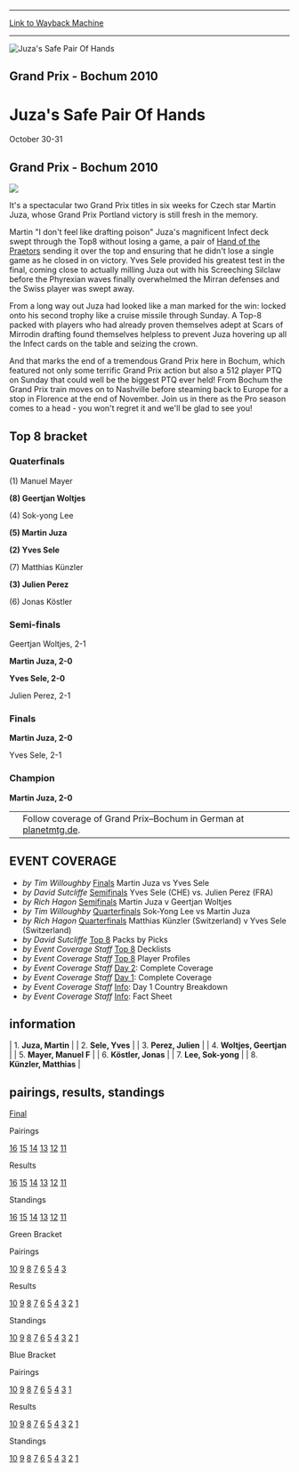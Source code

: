 
---
[Link to Wayback Machine](https://web.archive.org/web/20151205235631/http://magic.wizards.com/en/events/coverage/gpboc10)

[_metadata_:description]:- "Grand Prix - Bochum 2010 It's a spectacular two Grand Prix titles in six weeks for Czech star Martin Juza, whose Grand Prix Portland victory is still fresh in the memory."
[_metadata_:generator]:- "Drupal 7 (http://drupal.org)"
[_metadata_:node]:- "446301"
[_metadata_:source]:- "div-block-system-main"
[_metadata_:title]:- "Juza's Safe Pair Of Hands"
[_metadata_:wayback_capture_timestamp]:- "2015-12-05 23:56:31"
[_metadata_:wayback_raw_url]:- "https://web.archive.org/web/20151205235631id_/http://magic.wizards.com/en/events/coverage/gpboc10"
[_metadata_:wayback_url]:- "http://magic.wizards.com/en/events/coverage/gpboc10"
---







![Juza's Safe Pair Of Hands](https://media.magic.wizards.com/images/banner/large_1.jpg)





Grand Prix - Bochum 2010
------------------------


Juza's Safe Pair Of Hands
=========================




October 30-31












Grand Prix - Bochum 2010
------------------------


![](https://media.magic.wizards.com/image_legacy_migration//mtg/images/daily/events/gpboch10/Martin%20Juza%20-%20GP%20Bochum%20Champion.jpg)


It's a spectacular two Grand Prix titles in six weeks for Czech star Martin Juza, whose Grand Prix Portland victory is still fresh in the memory.


Martin "I don't feel like drafting poison" Juza's magnificent Infect deck swept through the Top8 without losing a game, a pair of [Hand of the Praetors](http://gatherer.wizards.com/Pages/Card/Details.aspx?name=Hand+of+the+Praetors) sending it over the top and ensuring that he didn't lose a single game as he closed in on victory. Yves Sele provided his greatest test in the final, coming close to actually milling Juza out with his Screeching Silclaw before the Phyrexian waves finally overwhelmed the Mirran defenses and the Swiss player was swept away.


From a long way out Juza had looked like a man marked for the win: locked onto his second trophy like a cruise missile through Sunday. A Top-8 packed with players who had already proven themselves adept at Scars of Mirrodin drafting found themselves helpless to prevent Juza hovering up all the Infect cards on the table and seizing the crown.


And that marks the end of a tremendous Grand Prix here in Bochum, which featured not only some terrific Grand Prix action but also a 512 player PTQ on Sunday that could well be the biggest PTQ ever held! From Bochum the Grand Prix train moves on to Nashville before steaming back to Europe for a stop in Florence at the end of November. Join us in there as the Pro season comes to a head - you won't regret it and we'll be glad to see you!



Top 8 bracket
-------------





### Quaterfinals





(1) Manuel Mayer




**(8) Geertjan Woltjes**






(4) Sok-yong Lee




**(5) Martin Juza**






**(2) Yves Sele**




(7) Matthias Künzler






**(3) Julien Perez**




(6) Jonas Köstler







### Semi-finals





Geertjan Woltjes, 2-1




**Martin Juza, 2-0**






**Yves Sele, 2-0**




Julien Perez, 2-1







### Finals





**Martin Juza, 2-0**




Yves Sele, 2-1







### Champion





**Martin Juza, 2-0**










|  |  |
| --- | --- |
|  | Follow coverage of Grand Prix–Bochum in German at [planetmtg.de](http://www.planetmtg.de/articles/artikel.html?id=5622). |


EVENT COVERAGE
--------------




* *by Tim Willoughby*
[Finals](#8)
Martin Juza vs Yves Sele
* *by David Sutcliffe*
[Semifinals](#7)
Yves Sele (CHE) vs. Julien Perez (FRA)
* *by Rich Hagon*
[Semifinals](#6)
Martin Juza v Geertjan Woltjes
* *by Tim Willoughby*
[Quarterfinals](#5)
Sok-Yong Lee vs Martin Juza
* *by Rich Hagon*
[Quarterfinals](#4)
Matthias Künzler (Switzerland) v Yves Sele (Switzerland)
* *by David Sutcliffe*
[Top 8](#3)
Packs by Picks
* *by Event Coverage Staff*
[Top 8](#2)
Decklists
* *by Event Coverage Staff*
[Top 8](#1)
Player Profiles
* *by Event Coverage Staff*
[Day 2](/en/articles/archive/event-coverage/complete-day-2-coverage-2010-10-31): Complete Coverage
* *by Event Coverage Staff*
[Day 1](/en/articles/archive/event-coverage/complete-day-1-coverage-2010-10-30): Complete Coverage
* *by Event Coverage Staff*
[Info](/en/articles/archive/event-coverage/grand-prix-bochum-day-1-country-breakdown-2010-10-30): Day 1 Country Breakdown
* *by Event Coverage Staff*
[Info](http://magic.wizards.com/en/articles/archive/feature/grand-prix%E2%80%93bochum-event-information-2010-08-04): Fact Sheet




information
-----------





| 1. **Juza, Martin** |
| 2. **Sele, Yves** |
| 3. **Perez, Julien** |
| 4. **Woltjes, Geertjan** |
| 5. **Mayer, Manuel F** |
| 6. **Köstler, Jonas** |
| 7. **Lee, Sok-yong** |
| 8. **Künzler, Matthias** |


pairings, results, standings
----------------------------




[Final](/en/articles/archive/event-coverage/grand-prix-bochum-final-standings-2010-10-31)




Pairings


[16](/en/articles/archive/event-coverage/grand-prix-bochum-round-16-pairings-2010-10-31) [15](/en/articles/archive/event-coverage/grand-prix-bochum-round-15-pairings-2010-10-31) [14](/en/articles/archive/event-coverage/grand-prix-bochum-round-14-pairings-2010-10-31) [13](/en/articles/archive/event-coverage/grand-prix-bochum-round-13-pairings-2010-10-31) [12](/en/articles/archive/event-coverage/grand-prix-bochum-round-12-pairings-2010-10-31) [11](/en/articles/archive/event-coverage/grand-prix-bochum-round-11-pairings-2010-10-31)




Results


[16](/en/articles/archive/event-coverage/grand-prix-bochum-round-16-results-2010-10-31) [15](/en/articles/archive/event-coverage/grand-prix-bochum-round-15-results-2010-10-31) [14](/en/articles/archive/event-coverage/grand-prix-bochum-round-14-results-2010-10-31) [13](/en/articles/archive/event-coverage/grand-prix-bochum-round-13-results-2010-10-31) [12](/en/articles/archive/event-coverage/grand-prix-bochum-round-12-results-2010-10-31) [11](/en/articles/archive/event-coverage/grand-prix-bochum-round-11-results-2010-10-31)




Standings


[16](/en/articles/archive/event-coverage/grand-prix-bochum-round-16-standings-2010-10-31) [15](/en/articles/archive/event-coverage/grand-prix-bochum-round-12-standings-2010-10-31-0) [14](/en/articles/archive/event-coverage/grand-prix-bochum-round-14-standings-2010-10-31) [13](/en/articles/archive/event-coverage/grand-prix-bochum-round-13-standings-2010-10-31) [12](/en/articles/archive/event-coverage/grand-prix-bochum-round-12-standings-2010-10-31) [11](/en/articles/archive/event-coverage/grand-prix-bochum-round-11-standings-2010-10-31)







Green Bracket




Pairings


[10](/en/articles/archive/event-coverage/grand-prix-bochum-round-10-green-pairings-2010-10-30) [9](/en/articles/archive/event-coverage/grand-prix-bochum-round-9-green-pairings-2010-10-30) [8](/en/articles/archive/event-coverage/grand-prix-bochum-round-8-green-pairings-2010-10-30) [7](/en/articles/archive/event-coverage/grand-prix-bochum-round-7-green-pairings-2010-10-30) [6](/en/articles/archive/event-coverage/grand-prix-bochum-round-6-green-pairings-2010-10-30) [5](/en/articles/archive/event-coverage/grand-prix-bochum-round-5-green-pairings-2010-10-30) [4](/en/articles/archive/event-coverage/grand-prix-bochum-round-4-green-pairings-2010-10-30) [3](/en/articles/archive/event-coverage/grand-prix-bochum-round-3-green-results-2010-10-30)




Results


[10](/en/articles/archive/event-coverage/grand-prix-bochum-round-10-green-results-2010-10-30) [9](/en/articles/archive/event-coverage/grand-prix-bochum-round-9-green-results-2010-10-30) [8](/en/articles/archive/event-coverage/grand-prix-bochum-round-8-green-results-2010-10-30) [7](/en/articles/archive/event-coverage/grand-prix-bochum-round-7-green-results-2010-10-30) [6](/en/articles/archive/event-coverage/grand-prix-bochum-round-6-green-results-2010-10-30) [5](/en/articles/archive/event-coverage/grand-prix-bochum-round-5-green-results-2010-10-30) [4](/en/articles/archive/event-coverage/grand-prix-bochum-round-4-green-results-2010-10-30) [3](/en/articles/archive/event-coverage/grand-prix-bochum-round-3-green-results-2010-10-30-0) [2](/en/articles/archive/event-coverage/grand-prix-bochum-round-2-green-results-2010-10-30) [1](/en/articles/archive/event-coverage/grand-prix-bochum-round-1-green-results-2010-10-30)




Standings


[10](/en/articles/archive/event-coverage/grand-prix-bochum-round-10-green-standings-2010-10-30) [9](/en/articles/archive/event-coverage/grand-prix-bochum-round-9-green-standings-2010-10-30) [8](/en/articles/archive/event-coverage/grand-prix-bochum-round-8-green-standings-2010-10-30) [7](/en/articles/archive/event-coverage/grand-prix-bochum-round-7-green-standings-2010-10-30) [6](/en/articles/archive/event-coverage/grand-prix-bochum-round-6-green-standings-2010-10-30) [5](/en/articles/archive/event-coverage/grand-prix-bochum-round-5-green-standings-2010-10-30) [4](/en/articles/archive/event-coverage/grand-prix-bochum-round-4-green-standings-2010-10-30) [3](/en/articles/archive/event-coverage/grand-prix-bochum-round-3-green-standings-2010-10-30) [2](/en/articles/archive/event-coverage/grand-prix-bochum-round-2-green-standings-2010-10-30) [1](/en/articles/archive/event-coverage/grand-prix-bochum-round-1-green-standings-2010-10-30)






Blue Bracket




Pairings


[10](/en/articles/archive/event-coverage/grand-prix-bochum-round-10-blue-pairings-2010-10-30) [9](/en/articles/archive/event-coverage/grand-prix-bochum-round-9-blue-pairings-2010-10-30) [8](/en/articles/archive/event-coverage/grand-prix-bochum-round-8-blue-pairings-2010-10-30) [7](/en/articles/archive/event-coverage/grand-prix-bochum-round-7-blue-pairings-2010-10-30) [6](/en/articles/archive/event-coverage/grand-prix-bochum-round-6-blue-pairings-2010-10-30) [5](/en/articles/archive/event-coverage/grand-prix-bochum-round-5-blue-pairings-2010-10-30) [4](/en/articles/archive/event-coverage/grand-prix-bochum-round-4-blue-pairings-2010-10-30) [3](/en/articles/archive/event-coverage/grand-prix-bochum-round-3-blue-pairings-2010-10-30) [1](/en/articles/archive/event-coverage/grand-prix-bochum-round-1-blue-pairings-2010-10-30)




Results


[10](/en/articles/archive/event-coverage/grand-prix-bochum-round-10-blue-results-2010-10-30) [9](/en/articles/archive/event-coverage/grand-prix-bochum-round-9-blue-results-2010-10-30) [8](/en/articles/archive/event-coverage/grand-prix-bochum-round-8-blue-results-2010-10-30) [7](/en/articles/archive/event-coverage/grand-prix-bochum-round-7-blue-results-2010-10-30) [6](/en/articles/archive/event-coverage/grand-prix-bochum-round-6-blue-results-2010-10-30) [5](/en/articles/archive/event-coverage/grand-prix-bochum-round-5-blue-results-2010-10-30) [4](/en/articles/archive/event-coverage/grand-prix-bochum-round-4-blue-results-2010-10-30) [3](/en/articles/archive/event-coverage/grand-prix-bochum-round-3-blue-results-2010-10-30) [2](/en/articles/archive/event-coverage/grand-prix-bochum-round-2-blue-results-2010-10-30) [1](/en/articles/archive/event-coverage/grand-prix-bochum-round-1-blue-results-2010-10-30)




Standings


[10](/en/articles/archive/event-coverage/grand-prix-bochum-round-10-blue-standings-2010-10-30) [9](/en/articles/archive/event-coverage/grand-prix-bochum-round-9-blue-standings-2010-10-30) [8](/en/articles/archive/event-coverage/grand-prix-bochum-round-8-blue-standings-2010-10-30) [7](/en/articles/archive/event-coverage/grand-prix-bochum-round-7-blue-standings-2010-10-30) [6](/en/articles/archive/event-coverage/grand-prix-bochum-round-6-blue-standings-2010-10-30) [5](/en/articles/archive/event-coverage/grand-prix-bochum-round-5-blue-standings-2010-10-30) [4](/en/articles/archive/event-coverage/grand-prix-bochum-round-4-blue-standings-2010-10-30) [3](/en/articles/archive/event-coverage/grand-prix-bochum-round-3-blue-standings-2010-10-30) [2](/en/articles/archive/event-coverage/grand-prix-bochum-round-2-blue-standings-2010-10-30) [1](/en/articles/archive/event-coverage/grand-prix-bochum-round-1-blue-standings-2010-10-30)




  

 

